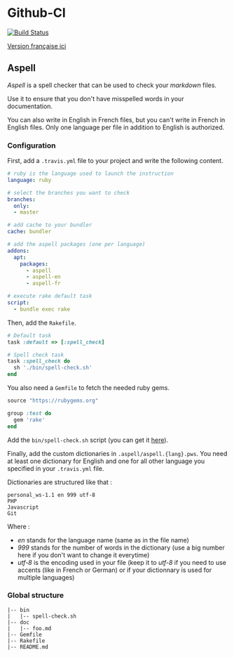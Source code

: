 <!---
#Author: Timothée Moulin
#Date : 2018-01-02
#Language: en
-->

# Github-CI

[![Build Status](https://travis-ci.org/timotheemoulin/github-ci.svg?branch=master)](https://travis-ci.org/timotheemoulin/github-ci)

[Version française ici](README.fr.md)

## Aspell

*Aspell* is a spell checker that can be used to check your *markdown* files.

Use it to ensure that you don't have misspelled words in your documentation.

You can also write in English in French files, but you can't write in French in English files. Only one language per file in addition to English is authorized.

### Configuration

First, add a `.travis.yml` file to your project and write the following content.

```yaml
# ruby is the language used to launch the instruction
language: ruby

# select the branches you want to check
branches:
  only:
  - master

# add cache to your bundler
cache: bundler

# add the aspell packages (one per language)
addons:
  apt:
    packages:
      - aspell
      - aspell-en
      - aspell-fr

# execute rake default task
script:
  - bundle exec rake
```

Then, add the `Rakefile`.

```ruby
# Default task
task :default => [:spell_check]

# Spell check task
task :spell_check do
  sh './bin/spell-check.sh'
end
```

You also need a `Gemfile` to fetch the needed ruby gems.

```ruby
source "https://rubygems.org"

group :test do
  gem 'rake'
end
```

Add the `bin/spell-check.sh` script (you can get it [here](https://github.com/timotheemoulin/github-ci/blob/master/bin/spell-check.sh)).

Finally, add the custom dictionaries in `.aspell/aspell.{lang}.pws`. You need at least one dictionary for English and one for all other language you specified in your `.travis.yml` file.

Dictionaries are structured like that :

```
personal_ws-1.1 en 999 utf-8
PHP
Javascript
Git
```

Where : 

* *en* stands for the language name (same as in the file name)
* *999* stands for the number of words in the dictionary (use a big number here if you don't want to change it everytime)
* *utf-8* is the encoding used in your file (keep it to *utf-8* if you need to use accents (like in French or German) or if your dictionnary is used for multiple languages)

### Global structure

```
|-- bin
|   |-- spell-check.sh
|-- doc
|   |-- foo.md
|-- Gemfile
|-- Rakefile
|-- README.md
```